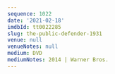 ```yaml
---
sequence: 1022
date: '2021-02-18'
imdbId: tt0022285
slug: the-public-defender-1931
venue: null
venueNotes: null
medium: DVD
mediumNotes: 2014 | Warner Bros.
---
```


